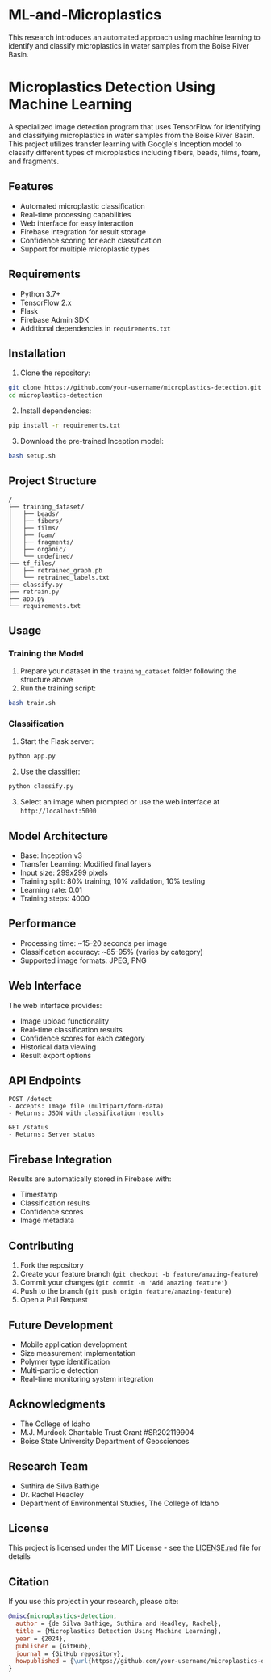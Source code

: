 # ML-and-Microplastics
This research introduces an automated approach using machine learning to identify and classify microplastics in water samples from the Boise River Basin.

# Microplastics Detection Using Machine Learning

A specialized image detection program that uses TensorFlow for identifying and classifying microplastics in water samples from the Boise River Basin. This project utilizes transfer learning with Google's Inception model to classify different types of microplastics including fibers, beads, films, foam, and fragments.

## Features
- Automated microplastic classification
- Real-time processing capabilities
- Web interface for easy interaction
- Firebase integration for result storage
- Confidence scoring for each classification
- Support for multiple microplastic types

## Requirements
- Python 3.7+
- TensorFlow 2.x
- Flask
- Firebase Admin SDK
- Additional dependencies in `requirements.txt`

## Installation

1. Clone the repository:
```bash
git clone https://github.com/your-username/microplastics-detection.git
cd microplastics-detection
```

2. Install dependencies:
```bash
pip install -r requirements.txt
```

3. Download the pre-trained Inception model:
```bash
bash setup.sh
```

## Project Structure
```
/
├── training_dataset/
│   ├── beads/
│   ├── fibers/
│   ├── films/
│   ├── foam/
│   ├── fragments/
│   ├── organic/
│   └── undefined/
├── tf_files/
│   ├── retrained_graph.pb
│   └── retrained_labels.txt
├── classify.py
├── retrain.py
├── app.py
└── requirements.txt
```

## Usage

### Training the Model
1. Prepare your dataset in the `training_dataset` folder following the structure above
2. Run the training script:
```bash
bash train.sh
```

### Classification
1. Start the Flask server:
```bash
python app.py
```

2. Use the classifier:
```bash
python classify.py
```

3. Select an image when prompted or use the web interface at `http://localhost:5000`

## Model Architecture
- Base: Inception v3
- Transfer Learning: Modified final layers
- Input size: 299x299 pixels
- Training split: 80% training, 10% validation, 10% testing
- Learning rate: 0.01
- Training steps: 4000

## Performance
- Processing time: ~15-20 seconds per image
- Classification accuracy: ~85-95% (varies by category)
- Supported image formats: JPEG, PNG

## Web Interface
The web interface provides:
- Image upload functionality
- Real-time classification results
- Confidence scores for each category
- Historical data viewing
- Result export options

## API Endpoints
```
POST /detect
- Accepts: Image file (multipart/form-data)
- Returns: JSON with classification results

GET /status
- Returns: Server status
```

## Firebase Integration
Results are automatically stored in Firebase with:
- Timestamp
- Classification results
- Confidence scores
- Image metadata

## Contributing
1. Fork the repository
2. Create your feature branch (`git checkout -b feature/amazing-feature`)
3. Commit your changes (`git commit -m 'Add amazing feature'`)
4. Push to the branch (`git push origin feature/amazing-feature`)
5. Open a Pull Request

## Future Development
- Mobile application development
- Size measurement implementation
- Polymer type identification
- Multi-particle detection
- Real-time monitoring system integration

## Acknowledgments
- The College of Idaho
- M.J. Murdock Charitable Trust Grant #SR202119904
- Boise State University Department of Geosciences

## Research Team
- Suthira de Silva Bathige
- Dr. Rachel Headley
- Department of Environmental Studies, The College of Idaho

## License
This project is licensed under the MIT License - see the [LICENSE.md](LICENSE.md) file for details

## Citation
If you use this project in your research, please cite:
```bibtex
@misc{microplastics-detection,
  author = {de Silva Bathige, Suthira and Headley, Rachel},
  title = {Microplastics Detection Using Machine Learning},
  year = {2024},
  publisher = {GitHub},
  journal = {GitHub repository},
  howpublished = {\url{https://github.com/your-username/microplastics-detection}}
}
```
